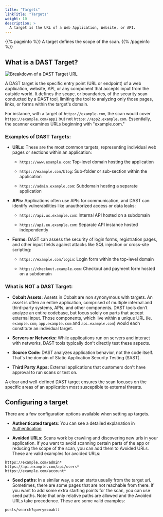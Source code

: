 ```yaml
---
title: "Targets"
linkTitle: "Targets"
weight: 10
description: >
  A target is the URL of a Web Application, Website, or API.
---
```


{{% pageinfo %}}
A target defines the scope of the scan.
{{% /pageinfo %}}

## What is a DAST Target?

![Breakdown of a DAST Target URL](/deepdive/scans/Anatomy_DASTTarget.png "Breakdown of a DAST Target URL")

A DAST target is the specific entry point (URL or endpoint) of a web application, website, API, or any component that accepts input from the outside world. It defines the scope, or boundaries, of the security scan conducted by a DAST tool, limiting the tool to analyzing only those pages, links, or forms within the target's domain.

For instance, with a target of `https://example.com`, the scan would cover `https://example.com/app1` but not `https://app2.example.com`. Essentially, the scanner examines URLs beginning with "example.com."

### Examples of DAST Targets:

- **URLs:** These are the most common targets, representing individual web pages or sections within an application:

  - `https://www.example.com`: Top-level domain hosting the application

  - `https://example.com/blog`: Sub-folder or sub-section within the application

  - `https://admin.example.com`: Subdomain hosting a separate application

- **APIs:** Applications often use APIs for communication, and DAST can identify vulnerabilities like unauthorized access or data leaks:

  - `https://api.us.example.com`: Internal API hosted on a subdomain

  - `https://api.eu.example.com`: Separate API instance hosted independently

- **Forms:** DAST can assess the security of login forms, registration pages, and other input fields against attacks like SQL injection or cross-site scripting:

  - `https://example.com/login`: Login form within the top-level domain

  - `https://checkout.example.com`: Checkout and payment form hosted on a subdomain

### What is NOT a DAST Target:

- **Cobalt Assets:** Assets in Cobalt are non synonymous with targets. An asset is often an entire application, comprised of multiple internal and third-party systems, APIs, and other components. DAST tools don't analyze an entire codebase, but focus solely on parts that accept external input. Those components, which live within a unique URL (ie. `example.com`, `app.example.com` and `api.example.com`) would each constitute an individual target.

- **Servers or Networks:** While applications run on servers and interact with networks, DAST tools typically don't directly test these aspects.

- **Source Code:** DAST analyzes application behavior, not the code itself. That's the domain of Static Application Security Testing (SAST).

- **Third Party Apps:** External applications that customers don't have approval to run scans or test on.

A clear and well-defined DAST target ensures the scan focuses on the specific areas of an application most susceptible to external threats.

## Configuring a target

There are a few configuration options available when setting up targets.

- **Authenticated targets**: You can see a detailed explanation in [Authentication]

- **Avoided URLs**: Scans work by crawling and discovering new urls in your application. If you want to avoid scanning certain parts
of the app or reducing the scope of the scan, you can add them to Avoided URLs. These are valid examples for avoided URLs:
```
https://example.com/admin*
https://api.example.com/api/users*
https://example.com/account*
```
- **Seed paths**: In a similar way, a scan starts usually from the target url. Sometimes, there are some pages that are not reachable from there. If you want to add some extra starting points for the scan, you can use seed paths. Note that only relative paths are allowed
and the Avoided URLs take precedence. These are some valid examples:

```
posts/search?query=coablt
```

<!-- links -->
[Authentication]: /deepdive/scans/target_auth.md
